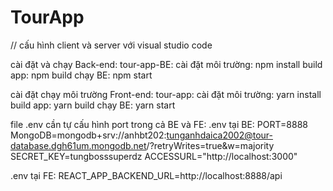 # TourApp

// cấu hình client và server với visual studio code

cài đặt và chạy Back-end:
tour-app-BE:
cài đặt môi trường: npm install
build app: npm build
chạy BE: npm start

cài đặt chạy môi trường Front-end:
tour-app:
cài đặt môi trường: yarn install
build app: yarn build
chạy BE: yarn start

file .env cần tự cấu hình port trong cả BE và FE:
.env tại BE:
PORT=8888
MongoDB=mongodb+srv://anhbt202:tunganhdaica2002@tour-database.dgh61um.mongodb.net/?retryWrites=true&w=majority
SECRET_KEY=tungbosssuperdz
ACCESSURL="http://localhost:3000"

.env tại FE:
REACT_APP_BACKEND_URL=http://localhost:8888/api
